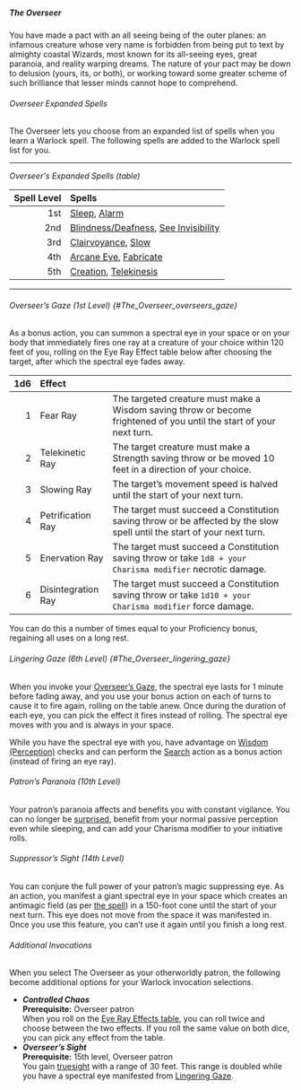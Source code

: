 ##### The Overseer

You have made a pact with an all seeing being of the outer planes:
an infamous creature whose very name is forbidden from being put to text by almighty coastal Wizards, most known for its all-seeing eyes, great paranoia, and reality warping dreams.
The nature of your pact may be down to delusion (yours, its, or both), or working toward some greater scheme of such brilliance that lesser minds cannot hope to comprehend.

###### Overseer Expanded Spells

The Overseer lets you choose from an expanded list of spells when you learn a Warlock spell.
The following spells are added to the Warlock spell list for you.

___
<!-- markdownlint-disable-next-line no-emphasis-as-heading -->
_Overseer's Expanded Spells (table)_

| Spell Level | Spells                                                                  |
|------------:|:------------------------------------------------------------------------|
|         1st | [Sleep](#Sleep_sleep), [Alarm](#Alarm_alarm)                            |
|         2nd | [Blindness/Deafness](#Blindness_Deafness_blindness_deafness), [See Invisibility](#See_Invisibility_see_invisibility) |
|         3rd | [Clairvoyance](#Clairvoyance_clairvoyance), [Slow](#Slow_slow)          |
|         4th | [Arcane Eye](#Arcane_Eye_arcane_eye), [Fabricate](#Fabricate_fabricate) |
|         5th | [Creation](#Creation_creation), [Telekinesis](#Telekinesis_telekinesis) |

___

###### Overseer’s Gaze (1st Level) {#The_Overseer_overseers_gaze}

As a bonus action, you can summon a spectral eye in your space or on your body that immediately fires one ray at a creature of your choice within 120 feet of you, rolling on the Eye Ray Effect table below after choosing the target, after which the spectral eye fades away.

| 1d6 | Effect            |                                                           |
|----:|:------------------|:----------------------------------------------------------|
|   1 | Fear Ray          | The targeted creature must make a Wisdom saving throw or become frightened of you until the start of your next turn. |
|  2 | Telekinetic Ray    | The target creature must make a Strength saving throw or be moved 10 feet in a direction of your choice. |
|  3 | Slowing Ray        | The target’s movement speed is halved until the start of your next turn. |
|  4 | Petrification Ray  | The target must succeed a Constitution saving throw or be affected by the slow spell until the start of your next turn. |
|  5 | Enervation Ray     | The target must succeed a Constitution saving throw or take `1d8 + your Charisma modifier` necrotic damage. |
|  6 | Disintegration Ray | The target must succeed a Constitution saving throw or take `1d10 + your Charisma modifier` force damage. |

You can do this a number of times equal to your Proficiency bonus, regaining all uses on a long rest.

###### Lingering Gaze (6th Level) {#The_Overseer_lingering_gaze}

When you invoke your [Overseer’s Gaze](#The_Overseer_overseers_gaze), the spectral eye lasts for 1 minute before fading away, and you use your bonus action on each of turns to cause it to fire again, rolling on the table anew.
Once during the duration of each eye, you can pick the effect it fires instead of rolling. The spectral eye moves with you and is always in your space.

While you have the spectral eye with you, have advantage on [Wisdom (Perception)](#Using_Wisdom_wisdom_checks) checks and can perform the [Search](#Combat_Actions_search) action as a bonus action (instead of firing an eye ray).

###### Patron’s Paranoia (10th Level)

Your patron’s paranoia affects and benefits you with constant vigilance.
You can no longer be [surprised](#Combat_General_Terms_surprise), benefit from your normal passive perception even while sleeping, and can add your Charisma modifier to your initiative rolls.

###### Suppressor’s Sight (14th Level)

You can conjure the full power of your patron’s magic suppressing eye.
As an action, you manifest a giant spectral eye in your space which creates an antimagic field (as per [the spell](#Antimagic_Field_antimagic_field)) in a 150-foot cone until the start of your next turn.
This eye does not move from the space it was manifested in.
Once you use this feature, you can’t use it again until you finish a long rest.

###### Additional Invocations

When you select The Overseer as your otherworldly patron, the following become additional options for your Warlock invocation selections.

- **_Controlled Chaos_**
  \
  **Prerequisite:**
  Overseer patron
  \
  When you roll on the [Eye Ray Effects table](#The_Overseer_overseers_gaze), you can roll twice and choose between the two effects.
  If you roll the same value on both dice, you can pick any effect from the table.
- **_Overseer’s Sight_**
  \
  **Prerequisite:**
  15th level, Overseer patron
  \
  You gain [truesight](#Exploration_Environment_truesight) with a range of 30 feet.
  This range is doubled while you have a spectral eye manifested from [Lingering Gaze](#The_Overseer_lingering_gaze).
